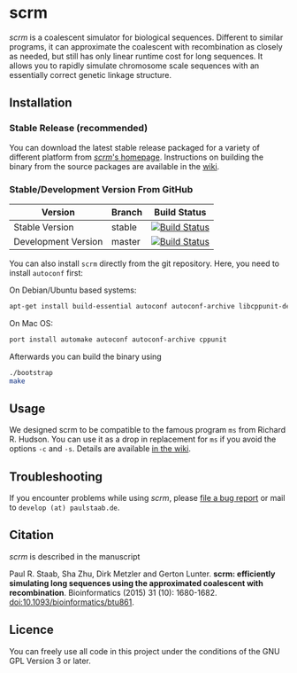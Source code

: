 scrm
====

_scrm_ is a coalescent simulator for biological sequences. Different to similar programs, 
it can approximate the coalescent with recombination as closely as needed, but still has 
only linear runtime cost for long sequences. It allows you to rapidly simulate chromosome 
scale sequences with an essentially correct genetic linkage structure.


## Installation
### Stable Release (recommended) 
You can download the latest stable release packaged for a variety of different
platform from [_scrm_'s homepage][1]. 
Instructions on building the binary from the source packages are available in the [wiki][3].

### Stable/Development Version From GitHub

Version             | Branch | Build Status
------------------- | ------ | -----------------
Stable Version      | stable | [![Build Status](https://travis-ci.org/scrm/scrm.png?branch=stable)](https://travis-ci.org/scrm/scrm)
Development Version | master | [![Build Status](https://travis-ci.org/scrm/scrm.png?branch=master)](https://travis-ci.org/scrm/scrm)

You can also install `scrm` directly from the git repository. Here, you need to install `autoconf` first:  

On Debian/Ubuntu based systems:
```bash
apt-get install build-essential autoconf autoconf-archive libcppunit-dev
```

On Mac OS:
```bash
port install automake autoconf autoconf-archive cppunit 
```

Afterwards you can build the binary using 
```bash
./bootstrap
make
```


## Usage
We designed scrm to be compatible to the famous program `ms` from Richard R. Hudson. 
You can use it as a drop in replacement for `ms` if you avoid the options `-c` and `-s`. 
Details are available [in the wiki][2]. 


## Troubleshooting
If you encounter problems while using _scrm_, please 
[file a bug report](https://github.com/scrm/scrm/wiki/Reporting-Bugs) or mail to
`develop (at) paulstaab.de`.


## Citation
_scrm_ is described in the manuscript

Paul R. Staab, Sha Zhu, Dirk Metzler and Gerton Lunter.
**scrm: efficiently simulating long sequences using the approximated coalescent
with recombination**. 
Bioinformatics (2015) 31 (10): 1680-1682.
[doi:10.1093/bioinformatics/btu861](http://bioinformatics.oxfordjournals.org/content/31/10/1680).

## Licence
You can freely use all code in this project under the conditions of the GNU
GPL Version 3 or later.

[1]: https://scrm.github.io
[2]: https://github.com/paulstaab/scrm/wiki/Command-Line-Options
[3]: https://github.com/scrm/scrm/wiki/Installation
